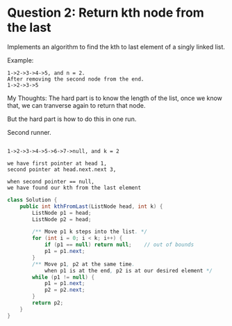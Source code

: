 # Question 2: Return kth node from the last

Implements an algorithm to find the kth to last element of a singly linked list.

Example:

```
1->2->3->4->5, and n = 2.
After removing the second node from the end.
1->2->3->5
```

My Thoughts: The hard part is to know the length of the list, once we know that, we can tranverse again to return that node.

But the hard part is how to do this in one run.

Second runner.

```

1->2->3->4->5->6->7->null, and k = 2

we have first pointer at head 1,
second pointer at head.next.next 3,

when second pointer == null,
we have found our kth from the last element
```

```java
class Solution {
    public int kthFromLast(ListNode head, int k) {
        ListNode p1 = head;
        ListNode p2 = head;

        /** Move p1 k steps into the list. */
        for (int i = 0; i < k; i++) {
            if (p1 == null) return null;    // out of bounds
            p1 = p1.next;
        }
        /** Move p1, p2 at the same time.
            when p1 is at the end, p2 is at our desired element */
        while (p1 != null) {
            p1 = p1.next;
            p2 = p2.next;
        }
        return p2;
    }
}
```
